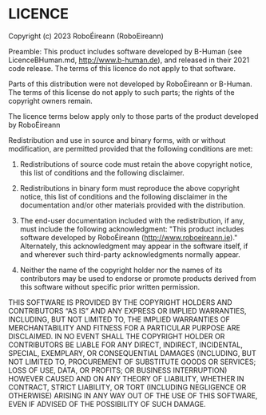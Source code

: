 # LICENCE

Copyright (c) 2023 RoboÉireann (RoboEireann)

Preamble: This product includes software developed by B-Human 
(see LicenceBHuman.md, http://www.b-human.de), and released in their 2021 code
release. The terms of this licence do not apply to that software.

Parts of this distribution were not developed by RoboÉireann or B-Human. 
The terms of this license do not apply to such parts; the rights of the 
copyright owners remain.

The licence terms below apply only to those parts of the product 
developed by RoboÉireann

Redistribution and use in source and binary forms, with or without modification,
are permitted provided that the following conditions are met:

1. Redistributions of source code must retain the above copyright notice, this
   list of conditions and the following disclaimer.

2. Redistributions in binary form must reproduce the above copyright notice,
   this list of conditions and the following disclaimer in the documentation
   and/or other materials provided with the distribution.

3. The end-user documentation included with the redistribution, if
   any, must include the following acknowledgment:
   "This product includes software developed by RoboÉireann
    (http://www.roboeireann.ie)."
   Alternately, this acknowledgment may appear in the software
   itself, if and wherever such third-party acknowledgments
   normally appear.

4. Neither the name of the copyright holder nor the names of its contributors
   may be used to endorse or promote products derived from this software without
   specific prior written permission.

THIS SOFTWARE IS PROVIDED BY THE COPYRIGHT HOLDERS AND CONTRIBUTORS “AS IS” AND
ANY EXPRESS OR IMPLIED WARRANTIES, INCLUDING, BUT NOT LIMITED TO, THE IMPLIED
WARRANTIES OF MERCHANTABILITY AND FITNESS FOR A PARTICULAR PURPOSE ARE
DISCLAIMED. IN NO EVENT SHALL THE COPYRIGHT HOLDER OR CONTRIBUTORS BE LIABLE FOR
ANY DIRECT, INDIRECT, INCIDENTAL, SPECIAL, EXEMPLARY, OR CONSEQUENTIAL DAMAGES
(INCLUDING, BUT NOT LIMITED TO, PROCUREMENT OF SUBSTITUTE GOODS OR SERVICES;
LOSS OF USE, DATA, OR PROFITS; OR BUSINESS INTERRUPTION) HOWEVER CAUSED AND ON
ANY THEORY OF LIABILITY, WHETHER IN CONTRACT, STRICT LIABILITY, OR TORT
(INCLUDING NEGLIGENCE OR OTHERWISE) ARISING IN ANY WAY OUT OF THE USE OF THIS
SOFTWARE, EVEN IF ADVISED OF THE POSSIBILITY OF SUCH DAMAGE.


